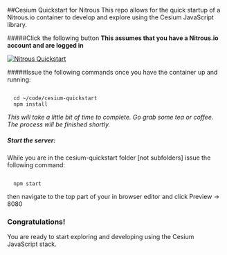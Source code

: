 ##Cesium Quickstart for Nitrous
This repo allows for the quick startup of a Nitrous.io container to develop and explore
using the Cesium JavaScript library.

#####Click the following button
  **This assumes that you have a Nitrous.io account and are logged in**
  
[![Nitrous Quickstart](https://nitrous-image-icons.s3.amazonaws.com/quickstart.svg)](https://www.nitrous.io/quickstart?repo=https://github.com/justincsi/cesium-quickstart)

#####Issue the following commands once you have the container up and running:
  ```

    cd ~/code/cesium-quickstart
    npm install

  ```
  _This will take a little bit of time to complete. Go grab some tea or coffee.
    The process will be finished shortly._

##### Start the server:
  While you are in the cesium-quickstart folder [not subfolders] issue the following command:
  ```

    npm start

  ```

  then navigate to the top part of your in browser editor and click Preview -> 8080

### Congratulations!
  You are ready to start exploring and developing using the Cesium JavaScript stack.
